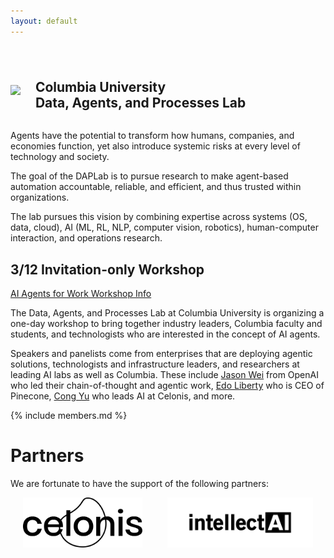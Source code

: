 ```yaml
---
layout: default
---
```


<div style="display:inline-block">
  <div style="display:inline-block">
    <img src="{{ '/files/images/daplab_logo_square.png' | relative_url }}" style="max-width:200px;  padding-bottom:20px">
  </div>
  <div style="display:inline-block; padding-left:20px">
    <h2>
      <br>
    Columbia University<br>
    Data, Agents, and Processes Lab
    </h2>
  </div>
</div>
 

Agents have the potential to transform how humans, companies, and economies function, yet also introduce systemic risks at every level of technology and society.

The goal of the DAPLab is to pursue research to make agent-based automation accountable, reliable, and efficient, and thus trusted within organizations.

The lab pursues this vision by combining expertise across systems (OS, data, cloud), AI (ML, RL, NLP, computer vision, robotics), human-computer interaction, and operations research.


## 3/12 Invitation-only Workshop

<div class="callout-container">
<a class="callout" href="https://daplab.cs.columbia.edu/workshop/index.html">AI Agents for Work Workshop Info</a>
</div>

The Data, Agents, and Processes Lab at Columbia University is organizing a one-day workshop to bring together industry leaders, Columbia faculty and students, and technologists who are interested in the concept of AI agents.

Speakers and panelists come from enterprises that are deploying agentic solutions, technologists and infrastructure leaders, and researchers at leading AI labs as well as Columbia. These include [Jason Wei](https://www.linkedin.com/in/jason-wei-5a7323b0/) from OpenAI who led their chain-of-thought and agentic work, [Edo Liberty](https://www.linkedin.com/in/edo-liberty-4380164/) who is CEO of Pinecone, [Cong Yu](https://www.linkedin.com/in/congyu) who leads AI at Celonis, and more.




{% include members.md %}



# Partners

We are fortunate to have the support of the following partners:


<div style="display: flex; justify-content: center; align-items: center; gap: 40px;">
  <img src="files/images/partner-celonis.svg" alt="Celonis" style="height: 80px;">
  <img src="files/images/partner-intellect.svg" alt="Intellect" style="height: 80px;">
</div>


